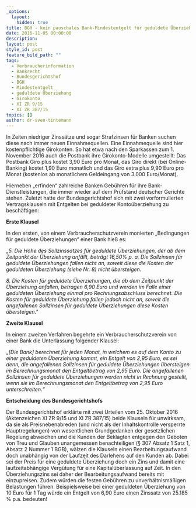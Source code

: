 ```yaml
---
_options:
  layout:
    hidden: true
title: BGH - kein pauschales Bank-Mindestentgelt für geduldete Überziehung
date: 2016-11-05 00:00:00
description:
layout: post
style_id: post
feature_bild_path: ""
tags:
  - Verbraucherinformation
  - Bankrecht
  - Bundesgerichtshof
  - BGH
  - Mindestentgelt
  - geduldete Überziehung
  - Girokonto
  - XI ZR 9/15
  - XI ZR 387/15
topics: []
author: dr-sven-tintemann
---
```



In Zeiten niedriger Zinssätze und sogar Strafzinsen für Banken suchen diese nach immer neuen Einnahmequellen. Eine Einnahmequelle sind hier kostenpflichtige Girokonten. So hat etwa nach den Sparkassen zum 1. November 2016 auch die Postbank ihre Girokonto-Modelle umgestellt: Das Postbank Giro plus kostet 3,90 Euro pro Monat, das Giro direkt (bei Online-Banking) kostet 1,90 Euro monatlich und das Giro extra plus 9,90 Euro pro Monat (kostenlos ab monatlichem Geldeingang von 3.000 Euro/Monat).

Hierneben „erfinden“ zahlreiche Banken Gebühren für ihre Bank-Dienstleistungen, die immer wieder auf dem Prüfstand deutscher Gerichte stehen. Zuletzt hatte der Bundesgerichtshof sich mit zwei vorformulierten Vertragsklauseln mit Entgelten bei geduldeter Kontoüberziehung zu beschäftigen:

**Erste Klausel**

In den ersten, von einem Verbraucherschutzverein monierten „Bedingungen für geduldete Überziehungen“ einer Bank hieß es:

*„5. Die Höhe des Sollzinssatzes für geduldete Überziehungen, der ab dem Zeitpunkt der Überziehung anfällt, beträgt 16,50% p. a. Die Sollzinsen für geduldete Überziehungen fallen nicht an, soweit diese die Kosten der geduldeten Überziehung (siehe Nr. 8) nicht übersteigen.*

*8. Die Kosten für geduldete Überziehungen, die ab dem Zeitpunkt der Überziehung anfallen, betragen 6,90 Euro und werden im Falle einer geduldeten Überziehung einmal pro Rechnungsabschluss berechnet. Die Kosten für geduldete Überziehung fallen jedoch nicht an, soweit die angefallenen Sollzinsen für geduldete Überziehungen diese Kosten übersteigen."*

**Zweite Klausel**

In einem zweiten Verfahren begehrte ein Verbraucherschutzverein von einer Bank die Unterlassung folgender Klausel:

*„[Die Bank] berechnet für jeden Monat, in welchem es auf dem Konto zu einer geduldeten Überziehung kommt, ein Entgelt von 2,95 Euro, es sei denn, die angefallenen Sollzinsen für geduldete Überziehungen übersteigen im Berechnungsmonat den Entgeltbetrag von 2,95 Euro. Die angefallenen Sollzinsen für geduldete Überziehungen werden nicht in Rechnung gestellt, wenn sie im Berechnungsmonat den Entgeltbetrag von 2,95 Euro unterschreiten.“*

**Entscheidung des Bundesgerichtshofs**

Der Bundesgerichtshof erklärte mit zwei Urteilen vom 25. Oktober 2016 (Aktenzeichen XI ZR 9/15 und XI ZR 387/15) beide Klauseln für unwirksam, da sie als Preisnebenabreden (und nicht als der Inhaltskontrolle versperrte Hauptregelungen) von wesentlichen Grundgedanken der gesetzlichen Regelung abweichen und die Kunden der Beklagten entgegen den Geboten von Treu und Glauben unangemessen benachteiligen (§ 307 Absatz 1 Satz 1, Absatz 2 Nummer 1 BGB), wälzen die Klauseln einen Bearbeitungsaufwand doch unabhängig von der Laufzeit des Darlehens auf den Kunden ab. Dabei sei der Preis für eine geduldete Überziehung doch ein Zins und damit eine laufzeitabhängige Vergütung für eine Kapitalüberlassung auf Zeit. In den Überziehungszins sei daher der Bearbeitungsaufwand bereits mit einzupreisen. Zudem würden die festen Gebühren zu unverhältnismäßigen Belastungen führen. Beispielsweise bei einer geduldeten Überziehung von 10 Euro für 1 Tag würde ein Entgelt von 6,90 Euro einen Zinssatz von 25.185 % p.a. bedeuten!